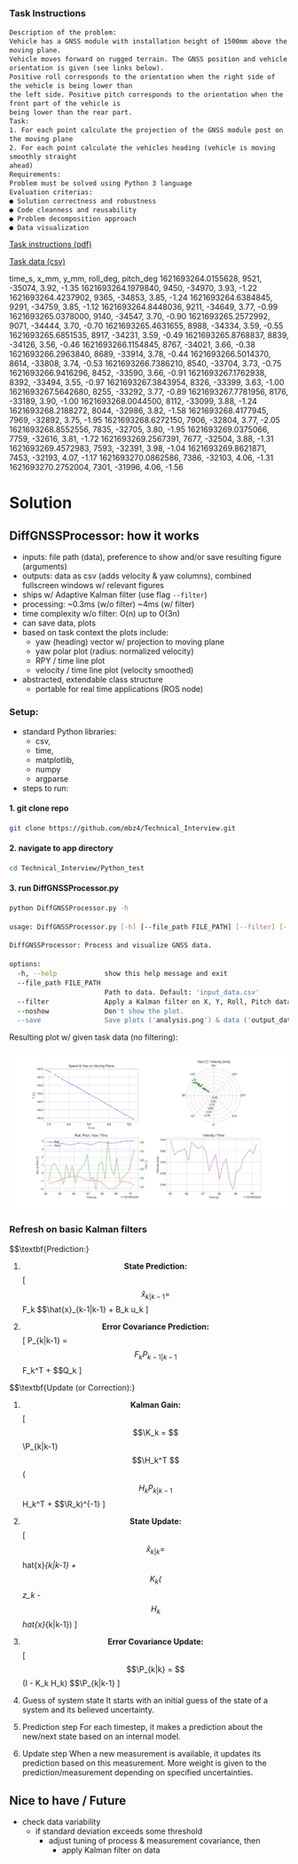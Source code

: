 
### Task Instructions

```
Description of the problem:
Vehicle has a GNSS module with installation height of 1500mm above the moving plane.
Vehicle moves forward on rugged terrain. The GNSS position and vehicle orientation is given (see links below).
Positive roll corresponds to the orientation when the right side of the vehicle is being lower than
the left side. Positive pitch corresponds to the orientation when the front part of the vehicle is
being lower than the rear part.
Task:
1. For each point calculate the projection of the GNSS module post on the moving plane
2. For each point calculate the vehicles heading (vehicle is moving smoothly straight
ahead)
Requirements:
Problem must be solved using Python 3 language
Evaluation criterias:
● Solution correctness and robustness
● Code cleanness and reusability
● Problem decomposition approach
● Data visualization
```
[Task instructions (pdf)](https://github.com/mbz4/Technical_Interview/blob/main/Python_test/Test%20task%20for%20Python%20language%20skills.pdf)

[Task data (csv)](https://github.com/mbz4/Technical_Interview/blob/main/Python_test/input_data.csv)

time_s, x_mm, y_mm, roll_deg, pitch_deg
1621693264.0155628, 9521, -35074, 3.92, -1.35
1621693264.1979840, 9450, -34970, 3.93, -1.22
1621693264.4237902, 9365, -34853, 3.85, -1.24
1621693264.6384845, 9291, -34759, 3.85, -1.12
1621693264.8448036, 9211, -34649, 3.77, -0.99
1621693265.0378000, 9140, -34547, 3.70, -0.90
1621693265.2572992, 9071, -34444, 3.70, -0.70
1621693265.4631655, 8988, -34334, 3.59, -0.55
1621693265.6851535, 8917, -34231, 3.59, -0.49
1621693265.8768837, 8839, -34126, 3.56, -0.46
1621693266.1154845, 8767, -34021, 3.66, -0.38
1621693266.2963840, 8689, -33914, 3.78, -0.44
1621693266.5014370, 8614, -33808, 3.74, -0.53
1621693266.7386210, 8540, -33704, 3.73, -0.75
1621693266.9416296, 8452, -33590, 3.66, -0.91
1621693267.1762938, 8392, -33494, 3.55, -0.97
1621693267.3843954, 8326, -33399, 3.63, -1.00
1621693267.5642680, 8255, -33292, 3.77, -0.89
1621693267.7781956, 8176, -33189, 3.90, -1.00
1621693268.0044500, 8112, -33099, 3.88, -1.24
1621693268.2188272, 8044, -32986, 3.82, -1.58
1621693268.4177945, 7969, -32892, 3.75, -1.95
1621693268.6272150, 7906, -32804, 3.77, -2.05
1621693268.8552556, 7835, -32705, 3.80, -1.95
1621693269.0375066, 7759, -32616, 3.81, -1.72
1621693269.2567391, 7677, -32504, 3.88, -1.31
1621693269.4572983, 7593, -32391, 3.98, -1.04
1621693269.8621871, 7453, -32193, 4.07, -1.17
1621693270.0862586, 7386, -32103, 4.06, -1.31
1621693270.2752004, 7301, -31996, 4.06, -1.56


# Solution

## DiffGNSSProcessor: how it works

- inputs: file path (data), preference to show and/or save resulting figure (arguments)
- outputs: data as csv (adds velocity & yaw columns), combined fullscreen windows w/ relevant figures
- ships w/ Adaptive Kalman filter (use flag ```--filter```)
- processing: ~0.3ms (w/o filter) ~4ms (w/ filter)
- time complexity w/o filter: O(n) up to O(3n)
- can save data, plots
- based on task context the plots include:
    - yaw (heading) vector w/ projection to moving plane
    - yaw polar plot (radius: normalized velocity)
    - RPY / time line plot
    - velocity / time line plot (velocity smoothed)
- abstracted, extendable class structure
    - portable for real time applications (ROS node)

### Setup:

- standard Python libraries: 
    - csv, 
    - time, 
    - matplotlib, 
    - numpy
    - argparse
- steps to run:
#### 1. git clone repo
```bash
git clone https://github.com/mbz4/Technical_Interview.git
```
#### 2. navigate to app directory
```bash
cd Technical_Interview/Python_test
```
#### 3. run DiffGNSSProcessor.py
```bash
python DiffGNSSProcessor.py -h

usage: DiffGNSSProcessor.py [-h] [--file_path FILE_PATH] [--filter] [--noshow] [--save]

DiffGNSSProcessor: Process and visualize GNSS data.

options:
  -h, --help            show this help message and exit
  --file_path FILE_PATH
                        Path to data. Default: 'input_data.csv'
  --filter              Apply a Kalman filter on X, Y, Roll, Pitch data.
  --noshow              Don't show the plot.
  --save                Save plots ('analysis.png') & data ('output_data.csv').
```

Resulting plot w/ given task data (no filtering):

![alt text](https://github.com/mbz4/Technical_Interview/blob/main/Python_test/analysis.png)


### Refresh on basic Kalman filters


$$\textbf{Prediction:}

1. $$\textbf{State Prediction:}
$$\[ $$\hat{x}_{k|k-1} = $$F_k $$\hat{x}_{k-1|k-1} + B_k u_k \]

2. $$\textbf{Error Covariance Prediction:}
$$\[ P_{k|k-1} = $$F_k P_{k-1|k-1} $$F_k^T + $$Q_k \]

$$\textbf{Update (or Correction):}

1. $$\textbf{Kalman Gain:}
$$\[ $$\K_k = $$\P_{k|k-1} $$\H_k^T $$\($$H_k P_{k|k-1} $$H_k^T + $$\R_k)^{-1} \]

2. $$\textbf{State Update:}
$$\[ $$\hat{x}_{k|k} = $$hat{x}_{k|k-1} + $$K_k ($$z_k - $$H_k $$hat{x}_{k|k-1}) \]

3. $$\textbf{Error Covariance Update:}
$$\[ $$\P_{k|k} = $$\(I - K_k H_k) $$\P_{k|k-1} \]

1. Guess of system state
It starts with an initial guess of the state of a system and its believed uncertainty.

2. Prediction step
For each timestep, it makes a prediction about the new/next state based on an internal model. 

3. Update step
When a new measurement is available, it updates its prediction based on this measurement.
More weight is given to the prediction/measurement depending on specified uncertainties.

## Nice to have / Future

- check data variability
    - if standard deviation exceeds some threshold
        - adjust tuning of process & measurement covariance, then
            - apply Kalman filter on data
    